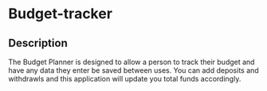# Budget-tracker

## Description
The Budget Planner is designed to allow a person to track their budget and have any data they enter be saved between uses. You can add deposits and withdrawls and this application will update you total funds accordingly.












